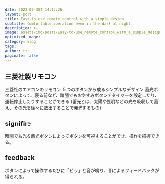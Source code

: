 ```yaml
---
date: 2022-07-30T 14:13:26
layout: post
title: Easy-to-use remote control with a simple design
subtitle: Comfortable operation even in the dark at night
description: >-
image: assets/img/posts/Easy-to-use_remote_control_with_a_simple_design/Easy-to-use_remote_control_with_a_simple_design.jpg
optimized_image: 
category: blog
tags: 
author: ttt
paginate: false
---
```


## 三菱社製リモコン

三菱社のエアコンのリモコン
５つのボタンから成るシンプルなデザイン
蓄光ボタンによって、寝る前など、暗闇でもおやすみボタンでタイマーを設定したり、運転停止したりすることができる
(蓄光とは、太陽や照明などの光を吸収して蓄え、その光を徐々に放出することで発光するもの)



## signifire

暗闇でも光る蓄光ボタンによってボタンを可視することができ、操作を把握できる。

## feedback

ボタンによって操作するたびに「ピッ」と音が鳴り、音によるフィードバックが得られる。